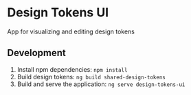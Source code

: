 # Design Tokens UI

App for visualizing and editing design tokens

## Development

1. Install npm dependencies: `npm install`
2. Build design tokens: `ng build shared-design-tokens`
3. Build and serve the application: `ng serve design-tokens-ui`
